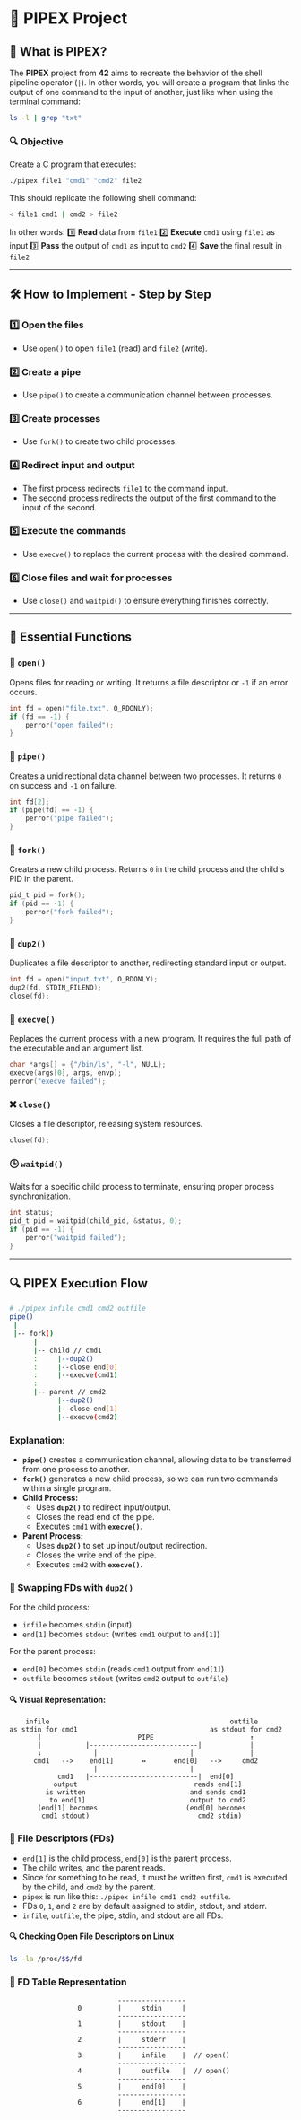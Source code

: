 # 🚀 PIPEX Project

## 📌 What is PIPEX?
The **PIPEX** project from **42** aims to recreate the behavior of the shell pipeline operator (`|`). In other words, you will create a program that links the output of one command to the input of another, just like when using the terminal command:

```sh
ls -l | grep "txt"
```

### 🔍 Objective
Create a C program that executes:

```sh
./pipex file1 "cmd1" "cmd2" file2
```

This should replicate the following shell command:

```sh
< file1 cmd1 | cmd2 > file2
```

In other words:
1️⃣ **Read** data from `file1`
2️⃣ **Execute** `cmd1` using `file1` as input
3️⃣ **Pass** the output of `cmd1` as input to `cmd2`
4️⃣ **Save** the final result in `file2`

---

## 🛠️ How to Implement - Step by Step

### 1️⃣ Open the files
- Use `open()` to open `file1` (read) and `file2` (write).

### 2️⃣ Create a pipe
- Use `pipe()` to create a communication channel between processes.

### 3️⃣ Create processes
- Use `fork()` to create two child processes.

### 4️⃣ Redirect input and output
- The first process redirects `file1` to the command input.
- The second process redirects the output of the first command to the input of the second.

### 5️⃣ Execute the commands
- Use `execve()` to replace the current process with the desired command.

### 6️⃣ Close files and wait for processes
- Use `close()` and `waitpid()` to ensure everything finishes correctly.

---

## 🔧 Essential Functions

### 📂 `open()`
Opens files for reading or writing. It returns a file descriptor or `-1` if an error occurs.
```c
int fd = open("file.txt", O_RDONLY);
if (fd == -1) {
    perror("open failed");
}
```

### 🔗 `pipe()`
Creates a unidirectional data channel between two processes. It returns `0` on success and `-1` on failure.
```c
int fd[2];
if (pipe(fd) == -1) {
    perror("pipe failed");
}
```

### 👶 `fork()`
Creates a new child process. Returns `0` in the child process and the child's PID in the parent.
```c
pid_t pid = fork();
if (pid == -1) {
    perror("fork failed");
}
```

### 🔄 `dup2()`
Duplicates a file descriptor to another, redirecting standard input or output.
```c
int fd = open("input.txt", O_RDONLY);
dup2(fd, STDIN_FILENO);
close(fd);
```

### 🚀 `execve()`
Replaces the current process with a new program. It requires the full path of the executable and an argument list.
```c
char *args[] = {"/bin/ls", "-l", NULL};
execve(args[0], args, envp);
perror("execve failed");
```

### ❌ `close()`
Closes a file descriptor, releasing system resources.
```c
close(fd);
```

### 🕒 `waitpid()`
Waits for a specific child process to terminate, ensuring proper process synchronization.
```c
int status;
pid_t pid = waitpid(child_pid, &status, 0);
if (pid == -1) {
    perror("waitpid failed");
}
```

---

## 🔍 PIPEX Execution Flow

```sh
# ./pipex infile cmd1 cmd2 outfile
pipe()
 |
 |-- fork()
      |
      |-- child // cmd1
      :     |--dup2()
      :     |--close end[0]
      :     |--execve(cmd1)
      :
      |-- parent // cmd2
            |--dup2()
            |--close end[1]
            |--execve(cmd2)
```

### Explanation:
- **`pipe()`** creates a communication channel, allowing data to be transferred from one process to another.
- **`fork()`** generates a new child process, so we can run two commands within a single program.
- **Child Process:**
  - Uses **`dup2()`** to redirect input/output.
  - Closes the read end of the pipe.
  - Executes `cmd1` with **`execve()`**.
- **Parent Process:**
  - Uses **`dup2()`** to set up input/output redirection.
  - Closes the write end of the pipe.
  - Executes `cmd2` with **`execve()`**.

### 📌 Swapping FDs with `dup2()`
For the child process:
- `infile` becomes `stdin` (input)
- `end[1]` becomes `stdout` (writes `cmd1` output to `end[1]`)

For the parent process:
- `end[0]` becomes `stdin` (reads `cmd1` output from `end[1]`)
- `outfile` becomes `stdout` (writes `cmd2` output to `outfile`)

#### 🔍 Visual Representation:
```
    infile                                             outfile
as stdin for cmd1                                 as stdout for cmd2            
       |                        PIPE                        ↑
       |           |---------------------------|            |
       ↓             |                       |              |
      cmd1   -->    end[1]       ↔       end[0]   -->     cmd2           
                     |                       |
            cmd1   |---------------------------|  end[0]
           output                             reads end[1]
         is written                          and sends cmd1
          to end[1]                          output to cmd2
       (end[1] becomes                      (end[0] becomes 
        cmd1 stdout)                           cmd2 stdin)
```

### 📌 File Descriptors (FDs)
- `end[1]` is the child process, `end[0]` is the parent process.
- The child writes, and the parent reads.
- Since for something to be read, it must be written first, `cmd1` is executed by the child, and `cmd2` by the parent.
- `pipex` is run like this: `./pipex infile cmd1 cmd2 outfile`.
- FDs `0`, `1`, and `2` are by default assigned to stdin, stdout, and stderr.
- `infile`, `outfile`, the pipe, stdin, and stdout are all FDs.

#### 🔍 Checking Open File Descriptors on Linux
```sh
ls -la /proc/$$/fd
```

### 📌 FD Table Representation
```
                           -----------------    
                 0         |     stdin     |  
                           -----------------    
                 1         |     stdout    |    
                           -----------------    
                 2         |     stderr    |  
                           -----------------
                 3         |     infile    |  // open()
                           -----------------
                 4         |     outfile   |  // open()
                           -----------------
                 5         |     end[0]    | 
                           -----------------
                 6         |     end[1]    |  
                           -----------------

